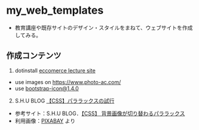 # my_web_templates
- 教育講座や既存サイトのデザイン・スタイルをまねて、ウェブサイトを作成してみる。

## 作成コンテンツ
1. dotinstall [eccomerce lecture site](https://sgtao.github.io/my_web_templates/01_dotinstall_flowershop/)
  - use images on https://www.photo-ac.com/
  - use [bootstrap-icon@1.4.0](https://icons.getbootstrap.com/)

2. S.H.U BLOG [【CSS】パララックスの試行](https://sgtao.github.io/my_web_templates/02_SHU_parallax/)
  - 参考サイト：S.H.U BLOG．[【CSS】 背景画像が切り替わるパララックス](https://shu-naka-blog.com/css/parallax_css/)
  - 利用画像：[PIXABAY](https://pixabay.com/) より


